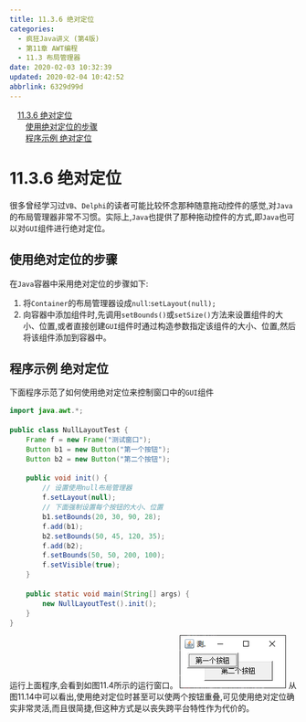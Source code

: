 ```yaml
---
title: 11.3.6 绝对定位
categories: 
  - 疯狂Java讲义 (第4版)
  - 第11章 AWT编程
  - 11.3 布局管理器
date: 2020-02-03 10:32:39
updated: 2020-02-04 10:42:52
abbrlink: 6329d99d
---
```

<div id='my_toc'><a href="/JavaReadingNotes/6329d99d/#11-3-6-绝对定位" class="header_1">11.3.6 绝对定位</a>&nbsp;<br><a href="/JavaReadingNotes/6329d99d/#使用绝对定位的步骤" class="header_2">使用绝对定位的步骤</a>&nbsp;<br><a href="/JavaReadingNotes/6329d99d/#程序示例-绝对定位" class="header_2">程序示例 绝对定位</a>&nbsp;<br></div>
<style>.header_1{margin-left: 1em;}.header_2{margin-left: 2em;}.header_3{margin-left: 3em;}.header_4{margin-left: 4em;}.header_5{margin-left: 5em;}.header_6{margin-left: 6em;}</style>
<!--more-->
<script>if (navigator.platform.search('arm')==-1){document.getElementById('my_toc').style.display = 'none';}var e,p = document.getElementsByTagName('p');while (p.length>0) {e = p[0];e.parentElement.removeChild(e);}</script>

<!--end-->
# 11.3.6 绝对定位
很多曾经学习过`VB`、`Delphi`的读者可能比较怀念那种随意拖动控件的感觉,对`Java`的布局管理器非常不习惯。实际上,`Java`也提供了那种拖动控件的方式,即`Java`也可以对`GUI`组件进行绝对定位。
## 使用绝对定位的步骤
在`Java`容器中采用绝对定位的步骤如下:
1. 将`Container`的布局管理器设成`null`:`setLayout(null);`
2. 向容器中添加组件时,先调用`setBounds()`或`setSize()`方法来设置组件的大小、位置,或者直接创建`GUI`组件时通过构造参数指定该组件的大小、位置,然后将该组件添加到容器中。

## 程序示例 绝对定位
下面程序示范了如何使用绝对定位来控制窗口中的`GUI`组件
```java
import java.awt.*;

public class NullLayoutTest {
    Frame f = new Frame("测试窗口");
    Button b1 = new Button("第一个按钮");
    Button b2 = new Button("第二个按钮");

    public void init() {
        // 设置使用null布局管理器
        f.setLayout(null);
        // 下面强制设置每个按钮的大小、位置
        b1.setBounds(20, 30, 90, 28);
        f.add(b1);
        b2.setBounds(50, 45, 120, 35);
        f.add(b2);
        f.setBounds(50, 50, 200, 100);
        f.setVisible(true);
    }

    public static void main(String[] args) {
        new NullLayoutTest().init();
    }
}
```
运行上面程序,会看到如图11.4所示的运行窗口。
![这里有一张图片](https://raw.githubusercontent.com/lanlan2017/images/master/CrazyJavaHandout4/Chapter11/11.3.6/1.png)
从图11.14中可以看出,使用绝对定位时甚至可以使两个按钮重叠,可见使用绝对定位确实非常灵活,而且很简捷,但这种方式是以丧失跨平台特性作为代价的。
<!-- CrazyJavaHandout4/Chapter11/11.3.6/ -->
